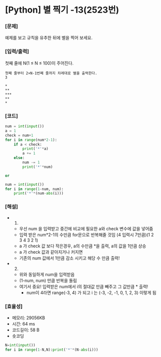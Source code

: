 # [Python] 별 찍기 -13(2523번)

### [문제]

예제를 보고 규칙을 유추한 뒤에 별을 찍어 보세요.

### [입력/출력]

첫째 줄에 N(1 ≤ N ≤ 100)이 주어진다.

```
첫째 줄부터 2×N-1번째 줄까지 차례대로 별을 출력한다.
3

*
**
***
**
*
```

### [코드]

```python
num = int(input())
a = 1
check = num+1
for i in range(num*2-1):
    if a < check:
        print('*'*a)
        a += 1
    else:
        num -= 1
        print('*'*num)

or

num = int(input())
for i in range(1-num, num):
    print('*'*(num-abs(i)))
```

### [해설]

- 1.
    - 우선 num 을 입력받고 중간에 비교에 필요한 a와 check 변수에 값을 넣어줌
    - 입력 받은 num*2-1의 수만큼 for문으로 반복해줄 것임 (4 입력시 7만큼)(1 2 3 4 3 2 1)
    - a 가 check 값 보다 작은경우, a의 수만큼 *을 출력, a의 값을 1만큼 상승
    - a 가 check 값과 같아지거나 커지면
    - 기존의 num 값에서 1만큼 감소 시키고 해당 수 만큼 출력!
- 2.
    - 위와 동일하게 num을 입력받음
    - (1-num, num) 만큼 반복을 돌림
    - 여기서 중요! 입력받은 num에서 i의 절대값 만큼 빼주고 그 값만큼 * 출력!
        - num이 4라면 range(-3, 4) 가 되고 i 는 (-3, -2, -1, 0, 1, 2, 3) 이렇게 됨

### [효율성]

- 메모리: 29056KB
- 시간: 64 ms
- 코드길이: 58 B
- 숏코딩

```python
N=int(input())
for i in range(1-N,N):print('*'*(N-abs(i)))
```